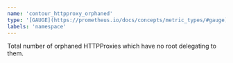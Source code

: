 ```yaml
---
name: 'contour_httpproxy_orphaned'
type: '[GAUGE](https://prometheus.io/docs/concepts/metric_types/#gauge)'
labels: 'namespace'
---
```


Total number of orphaned HTTPProxies which have no root delegating to them.
